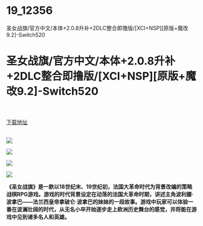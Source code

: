 # 19_12356
圣女战旗/官方中文/本体+2.0.8升补+2DLC整合即撸版/[XCI+NSP][原版+魔改9.2]-Switch520
# 圣女战旗/官方中文/本体+2.0.8升补+2DLC整合即撸版/[XCI+NSP][原版+魔改9.2]-Switch520
 <br/></br>
[下载地址](https://www.switch520.cc/article/12356 "下载地址")
<br/></br>

<p><strong><img src="https://www.switch520.cc/muke_img/upload_art_editor_20210406-1_cc23358d7d13689c14c5d4c87db18a5d.jpg"></strong></p>
<p><strong><img src="https://www.switch520.cc/muke_img/upload_art_editor_20210406-1_3bb10a9c2c01bc67e4239b16404291a6.jpg"></strong></p>
<p><strong><img src="https://www.switch520.cc/muke_img/upload_art_editor_20210406-1_89087be5230e61b21bfc7f19373a3c67.jpg"></strong></p>
<p><strong><img src="https://www.switch520.cc/muke_img/upload_art_editor_20210406-1_31e8bfdf2c3751d2575e1919cbaf66aa.jpg"></strong></p>
<p><strong>《圣女战旗》是一款以18世纪末、19世纪初，法国大革命时代为背景改编的策略战棋RPG游戏。游戏的时代背景设定在动荡的法国大革命时期，讲述主角波利娜·波拿巴——法兰西皇帝拿破仑·波拿巴的妹妹的一段故事。游戏中玩家可以体验一番在波澜壮阔的时代，从无名小卒开始逐步走上欧洲历史舞台的感觉，并将能在游戏中见到诸多名人和英雄。</strong></p>
<p><strong>&nbsp;</strong></p>
